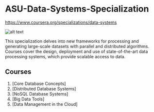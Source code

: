 # ASU-Data-Systems-Specialization
https://www.coursera.org/specializations/data-systems

![alt text](https://upload.wikimedia.org/wikipedia/commons/thumb/b/b3/Arizona_State_University_logo.svg/166px-Arizona_State_University_logo.svg.png "Arizona State University")

This specialization delves into new frameworks for processing and generating large-scale datasets with parallel and distributed algorithms. Courses cover the design, deployment and use of state-of-the-art data processing systems, which provide scalable access to data.

## Courses
1. [Core Database Concepts]
2. [Distributed Database Systems]
3. [NoSQL Database Systems]
4. [Big Data Tools]
5. [Data Management in the Cloud]
